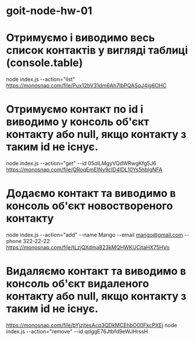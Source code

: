 # goit-node-hw-01

# Отримуємо і виводимо весь список контактів у вигляді таблиці (console.table)
node index.js --action="list"
https://monosnap.com/file/Pux12bV31dm6Ah7IbPQASqJ4ig6OHC
# Отримуємо контакт по id і виводимо у консоль об'єкт контакту або null, якщо контакту з таким id не існує.
node index.js --action="get" --id 05olLMgyVQdWRwgKfg5J6
https://monosnap.com/file/QRoqEmEINy9cID4IDL10Ys5hblgNFA
# Додаємо контакт та виводимо в консоль об'єкт новоствореного контакту
node index.js --action="add" --name Mango --email mango@gmail.com --phone 322-22-22
https://monosnap.com/file/tLzjQXdma823kMQHWKUCitaHX75HVo
# Видаляємо контакт та виводимо в консоль об'єкт видаленого контакту або null, якщо контакту з таким id не існує.
https://monosnap.com/file/bYjzjtesAcp3QDkMCEhbO00FkcPXEj
node index.js --action="remove" --id qdggE76Jtbfd9eWJHrssH